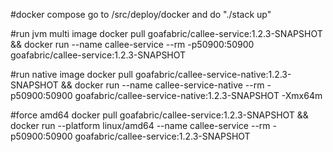 #docker compose
go to /src/deploy/docker and do "./stack up"

#run jvm multi image
docker pull goafabric/callee-service:1.2.3-SNAPSHOT && docker run --name callee-service --rm -p50900:50900 goafabric/callee-service:1.2.3-SNAPSHOT

#run native image
docker pull goafabric/callee-service-native:1.2.3-SNAPSHOT && docker run --name callee-service-native --rm -p50900:50900 goafabric/callee-service-native:1.2.3-SNAPSHOT -Xmx64m
                
#force amd64
docker pull goafabric/callee-service:1.2.3-SNAPSHOT && docker run --platform linux/amd64 --name callee-service --rm -p50900:50900 goafabric/callee-service:1.2.3-SNAPSHOT
